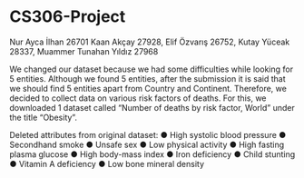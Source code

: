 # CS306-Project

Nur Ayca İlhan 26701 Kaan Akçay 27928, Elif Özvarış 26752, Kutay Yüceak 28337, Muammer Tunahan Yıldız 27968

We changed our dataset because we had some difficulties while looking for 5 entities. Although we found 5 entities, after the submission it is said that we should find 5 entities apart from Country and Continent. Therefore, we decided to collect data on various risk factors of deaths. For this, we downloaded 1 dataset called “Number of deaths by risk factor, World” under the title “Obesity”.

Deleted attributes from original dataset:
● High systolic blood pressure
● Secondhand smoke
● Unsafe sex
● Low physical activity
● High fasting plasma glucose
● High body-mass index
● Iron deficiency
● Child stunting
● Vitamin A deficiency
● Low bone mineral density
